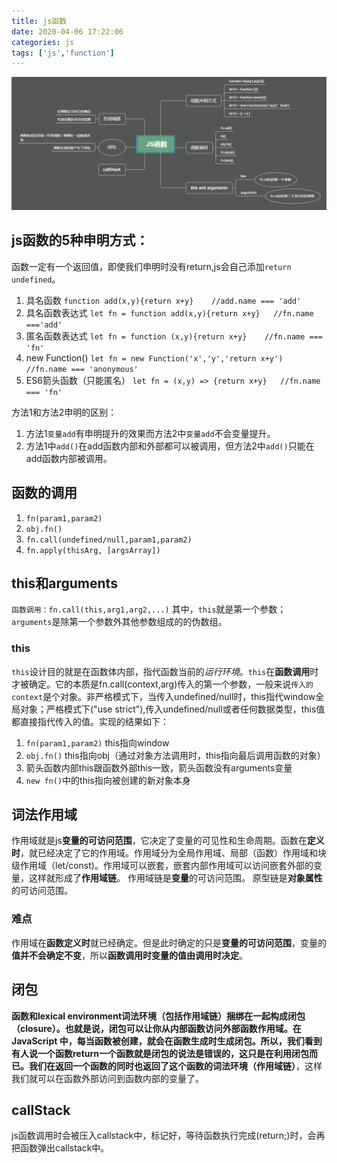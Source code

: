 ```yaml
---
title: js函数
date: 2020-04-06 17:22:06
categories: js
tags: ['js','function']
---
```

<img src='/images/js_function.png'>

## js函数的5种申明方式：
函数一定有一个返回值，即使我们申明时没有return,js会自己添加`return undefined`。
1. 具名函数
`function add(x,y){return x+y}    //add.name === 'add' `
2. 具名函数表达式
`let fn = function add(x,y){return x+y}   //fn.name ==='add' `
3. 匿名函数表达式
`let fn = function (x,y){return x+y}    //fn.name === 'fn'`
4. new Function()
`let fn = new Function('x','y','return x+y')   //fn.name === 'anonymous'`
5. ES6箭头函数（只能匿名）
`let fn = (x,y) => {return x+y}   //fn.name === 'fn'`

方法1和方法2申明的区别：
1. 方法1`变量add`有申明提升的效果而方法2中`变量add`不会变量提升。
2. 方法1中`add()`在add函数内部和外部都可以被调用，但方法2中`add()`只能在add函数内部被调用。

## 函数的调用
1. `fn(param1,param2)`
4. `obj.fn()`
2. `fn.call(undefined/null,param1,param2)`
3. `fn.apply(thisArg, [argsArray])`

## this和arguments
`函数调用：fn.call(this,arg1,arg2,...)`
其中，`this`就是第一个参数；
`arguments`是除第一个参数外其他参数组成的的伪数组。
### this
`this`设计目的就是在函数体内部，指代函数当前的*运行环境*。`this`在**函数调用**时才被确定。它的本质是fn.call(context,arg)传入的第一个参数，一般来说`传入的context`是个对象。非严格模式下，当传入undefined/null时，this指代window全局对象；严格模式下("use strict"),传入undefined/null或者任何数据类型，this值都直接指代传入的值。实现的结果如下：
1. `fn(param1,param2)` this指向window
2. `obj.fn()` this指向obj（通过对象方法调用时，this指向最后调用函数的对象）
3. 箭头函数内部this跟函数外部this一致，箭头函数没有arguments变量
4. `new fn()`中的this指向被创建的新对象本身


## 词法作用域
作用域就是js**变量的可访问范围**，它决定了变量的可见性和生命周期。函数在**定义时**，就已经决定了它的作用域。作用域分为全局作用域、局部（函数）作用域和块级作用域（let/const)。作用域可以嵌套，嵌套内部作用域可以访问嵌套外部的变量，这样就形成了**作用域链**。
作用域链是**变量**的可访问范围。
原型链是**对象属性**的可访问范围。
### 难点
作用域在**函数定义时**就已经确定。但是此时确定的只是**变量的可访问范围**，变量的**值并不会确定不变**，所以**函数调用时变量的值由调用时决定**。

## 闭包
**函数和lexical environment词法环境（包括作用域链）**捆绑在一起构成闭包（closure）。也就是说，闭包可以让你从内部函数访问外部函数作用域。在 JavaScript 中，每当函数被创建，就会在函数生成时生成闭包。所以，我们看到有人说一个函数return一个函数就是闭包的说法是错误的，这只是在利用闭包而已。我们**在返回一个函数的同时也返回了这个函数的词法环境（作用域链）**，这样我们就可以在函数外部访问到函数内部的变量了。

## callStack
js函数调用时会被压入callstack中，标记好，等待函数执行完成(return;)时，会再把函数弹出callstack中。
